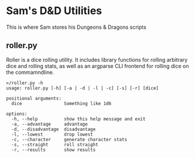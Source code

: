 # Sam's D&D Utilities
This is where Sam stores his Dungeons & Dragons scripts

## roller.py
Roller is a dice rolling utility.  It includes library functions for rolling arbitrary dice and rolling stats, as well as an argparse CLI frontend for rolling dice on the commamndline.

```
>/roller.py -h
usage: roller.py [-h] [-a | -d | -l | -c] [-s] [-r] [dice]

positional arguments:
  dice                Something like 1d6

options:
  -h, --help          show this help message and exit
  -a, --advantage     advantage
  -d, --disadvantage  disadvantage
  -l, --lowest        drop lowest
  -c, --character     generate character stats
  -s, --straight      roll straight
  -r, --results       show results
```